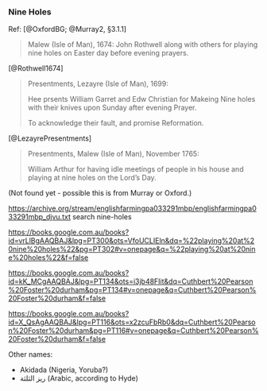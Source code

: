 ### Nine Holes

Ref: [@OxfordBG; @Murray2, §3.1.1]

> Malew (Isle of Man), 1674: John Rothwell along with others for playing nine
> holes on Easter day before evening prayers.

[@Rothwell1674]

> Presentments, Lezayre (Isle of Man), 1699:
>
> Hee prsents William Garret and Edw Christian for Makeing Nine holes with
> their knives upon Sunday after evening Prayer.
>
> To acknowledge their fault, and promise Reformation.

[@LezayrePresentments]

> Presentments, Malew (Isle of Man), November 1765:
>
> William Arthur for having idle meetings of people in his house and playing at
> nine holes on the Lord’s Day.

(Not found yet - possible this is from Murray or Oxford.)



<https://archive.org/stream/englishfarmingpa033291mbp/englishfarmingpa033291mbp_djvu.txt>
search nine-holes

<https://books.google.com.au/books?id=vrLlBgAAQBAJ&lpg=PT300&ots=VfoUCLIEln&dq=%22playing%20at%20nine%20holes%22&pg=PT302#v=onepage&q=%22playing%20at%20nine%20holes%22&f=false>

<https://books.google.com.au/books?id=kK_MCgAAQBAJ&lpg=PT134&ots=i3jb48FIit&dq=Cuthbert%20Pearson%20Foster%20durham&pg=PT134#v=onepage&q=Cuthbert%20Pearson%20Foster%20durham&f=false>

<https://books.google.com.au/books?id=X_QsAgAAQBAJ&lpg=PT116&ots=x2zcuFbRb0&dq=Cuthbert%20Pearson%20Foster%20durham&pg=PT116#v=onepage&q=Cuthbert%20Pearson%20Foster%20durham&f=false>

Other names:

* Akidada (Nigeria, Yoruba?)
* ريز الثلثة (Arabic, according to Hyde)
